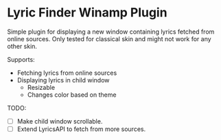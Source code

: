 # Lyric Finder Winamp Plugin
Simple plugin for displaying a new window containing lyrics fetched from online sources.
Only tested for classical skin and might not work for any other skin.

Supports:
 * Fetching lyrics from online sources
 * Displaying lyrics in child window
   - Resizable
   - Changes color based on theme

TODO:
- [ ] Make child window scrollable.
- [ ] Extend LyricsAPI to fetch from more sources.
